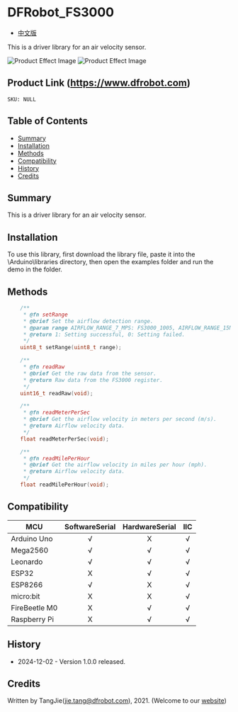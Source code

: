 DFRobot_FS3000
===========================

* [中文版](./README_CN.md)

This is a driver library for an air velocity sensor.

![Product Effect Image](./resources/images/SEN0501.png)
![Product Effect Image](./resources/images/SEN0500.png)
  
## Product Link (https://www.dfrobot.com)
    SKU: NULL

## Table of Contents

  * [Summary](#summary)
  * [Installation](#installation)
  * [Methods](#methods)
  * [Compatibility](#compatibility)
  * [History](#history)
  * [Credits](#credits)

## Summary

This is a driver library for an air velocity sensor.


## Installation

To use this library, first download the library file, paste it into the \Arduino\libraries directory, then open the examples folder and run the demo in the folder.

## Methods

```C++
    /**
     * @fn setRange
     * @brief Set the airflow detection range.
     * @param range AIRFLOW_RANGE_7_MPS: FS3000_1005, AIRFLOW_RANGE_15MPS: FS3000_1015
     * @return 1: Setting successful, 0: Setting failed.
     */
    uint8_t setRange(uint8_t range);

    /**
     * @fn readRaw
     * @brief Get the raw data from the sensor.
     * @return Raw data from the FS3000 register.
     */
    uint16_t readRaw(void);

    /**
     * @fn readMeterPerSec
     * @brief Get the airflow velocity in meters per second (m/s).
     * @return Airflow velocity data.
     */
    float readMeterPerSec(void);

    /**
     * @fn readMilePerHour
     * @brief Get the airflow velocity in miles per hour (mph).
     * @return Airflow velocity data.
     */
    float readMilePerHour(void);
```

## Compatibility

MCU                | SoftwareSerial | HardwareSerial |      IIC      |
------------------ | :----------: | :----------: | :----------: | 
Arduino Uno        |      √       |      X       |      √       |
Mega2560           |      √       |      √       |      √       |
Leonardo           |      √       |      √       |      √       |
ESP32              |      X       |      √       |      √       |
ESP8266            |      √       |      X       |      √       |
micro:bit          |      X       |      X       |      √       |
FireBeetle M0      |      X       |      √       |      √       |
Raspberry Pi       |      X       |      √       |      √       |

## History

- 2024-12-02 - Version 1.0.0 released.

## Credits

Written by TangJie(jie.tang@dfrobot.com), 2021. (Welcome to our [website](https://www.dfrobot.com/))

